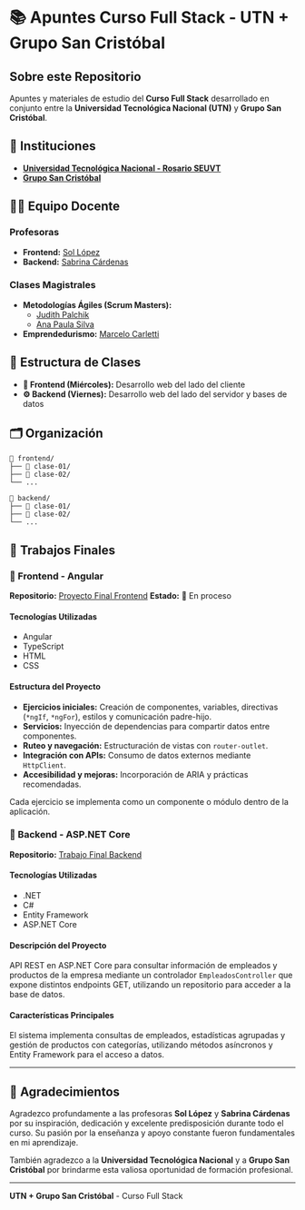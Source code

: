# 📚 Apuntes Curso Full Stack - UTN + Grupo San Cristóbal

## Sobre este Repositorio

Apuntes y materiales de estudio del **Curso Full Stack** desarrollado en conjunto entre la **Universidad Tecnológica Nacional (UTN)** y **Grupo San Cristóbal**.

## 🏢 Instituciones

- **[Universidad Tecnológica Nacional - Rosario SEUVT](https://www.linkedin.com/company/utn-rosario-seuvt/)**
- **[Grupo San Cristóbal](https://www.linkedin.com/company/gruposancristóbal/)**

## 👩‍🏫 Equipo Docente

### Profesoras

- **Frontend:** [Sol López](https://www.linkedin.com/in/sollopezfrontend/)
- **Backend:** [Sabrina Cárdenas](https://www.linkedin.com/in/sabrina-cardenas-04204a49/)

### Clases Magistrales

- **Metodologías Ágiles (Scrum Masters):**
  - [Judith Palchik](https://www.linkedin.com/in/judith-palchik-576649b/)
  - [Ana Paula Silva](https://www.linkedin.com/in/apsilva87/)
- **Emprendedurismo:** [Marcelo Carletti](https://www.linkedin.com/in/mccarletti/)

## 📅 Estructura de Clases

- **🎨 Frontend (Miércoles):** Desarrollo web del lado del cliente
- **⚙️ Backend (Viernes):** Desarrollo web del lado del servidor y bases de datos

## 🗂️ Organización

```
📁 frontend/
├── 📁 clase-01/
├── 📁 clase-02/
└── ...

📁 backend/
├── 📁 clase-01/
├── 📁 clase-02/
└── ...
```

## 🚀 Trabajos Finales

### 📱 Frontend - Angular

**Repositorio:** [Proyecto Final Frontend](https://github.com/KaruG1999/pFinal_GSC_UTN)
**Estado:** 🔄 En proceso

#### Tecnologías Utilizadas

- Angular
- TypeScript
- HTML
- CSS

#### Estructura del Proyecto

- **Ejercicios iniciales:** Creación de componentes, variables, directivas (`*ngIf`, `*ngFor`), estilos y comunicación padre-hijo.
- **Servicios:** Inyección de dependencias para compartir datos entre componentes.
- **Ruteo y navegación:** Estructuración de vistas con `router-outlet`.
- **Integración con APIs:** Consumo de datos externos mediante `HttpClient`.
- **Accesibilidad y mejoras:** Incorporación de ARIA y prácticas recomendadas.

Cada ejercicio se implementa como un componente o módulo dentro de la aplicación.

### 🔧 Backend - ASP.NET Core

**Repositorio:** [Trabajo Final Backend](https://github.com/KaruG1999/FullStack_UTN-GS/tree/main/Backend/C08_ORM_Entity_Framework/EjerciciosORM)

#### Tecnologías Utilizadas

- .NET
- C#
- Entity Framework
- ASP.NET Core

#### Descripción del Proyecto

API REST en ASP.NET Core para consultar información de empleados y productos de la empresa mediante un controlador `EmpleadosController` que expone distintos endpoints GET, utilizando un repositorio para acceder a la base de datos.

#### Características Principales

El sistema implementa consultas de empleados, estadísticas agrupadas y gestión de productos con categorías, utilizando métodos asíncronos y Entity Framework para el acceso a datos.

---

## 💙 Agradecimientos

Agradezco profundamente a las profesoras **Sol López** y **Sabrina Cárdenas** por su inspiración, dedicación y excelente predisposición durante todo el curso. Su pasión por la enseñanza y apoyo constante fueron fundamentales en mi aprendizaje.

También agradezco a la **Universidad Tecnológica Nacional** y a **Grupo San Cristóbal** por brindarme esta valiosa oportunidad de formación profesional.

---

**UTN + Grupo San Cristóbal** - Curso Full Stack
